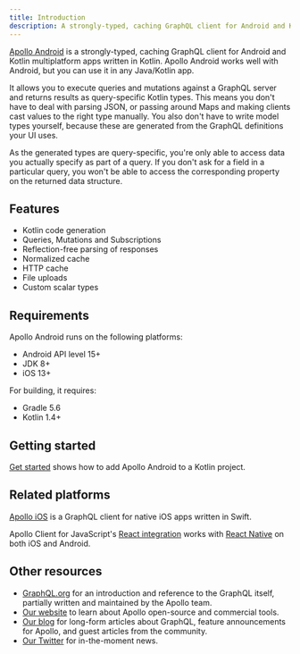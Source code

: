 ```yaml
---
title: Introduction
description: A strongly-typed, caching GraphQL client for Android and Kotlin multiplatform, written in Kotlin
---
```


[Apollo Android](https://github.com/apollographql/apollo-android) is a strongly-typed, caching GraphQL client for Android and Kotlin multiplatform apps written in Kotlin. Apollo Android works well with Android, but you can use it in any Java/Kotlin app.

It allows you to execute queries and mutations against a GraphQL server and returns results as query-specific Kotlin types. This means you don't have to deal with parsing JSON, or passing around Maps and making clients cast values to the right type manually. You also don't have to write model types yourself, because these are generated from the GraphQL definitions your UI uses.

As the generated types are query-specific, you're only able to access data you actually specify as part of a query. If you don't ask for a field in a particular query, you won't be able to access the corresponding property on the returned data structure.

## Features

* Kotlin code generation
* Queries, Mutations and Subscriptions
* Reflection-free parsing of responses
* Normalized cache
* HTTP cache
* File uploads
* Custom scalar types

## Requirements

Apollo Android runs on the following platforms:

* Android API level 15+
* JDK 8+
* iOS 13+

For building, it requires:

* Gradle 5.6
* Kotlin 1.4+

## Getting started

[Get started](get-started) shows how to add Apollo Android to a Kotlin project.

## Related platforms

[Apollo iOS](https://github.com/apollographql/apollo-ios) is a GraphQL client for native iOS apps written in Swift.

Apollo Client for JavaScript's [React integration](https://apollographql.com/docs/react) works with [React Native](https://facebook.github.io/react-native/) on both iOS and Android.

## Other resources

- [GraphQL.org](http://graphql.org) for an introduction and reference to the GraphQL itself, partially written and maintained by the Apollo team.
- [Our website](http://www.apollographql.com/) to learn about Apollo open-source and commercial tools.
- [Our blog](https://www.apollographql.com/blog/) for long-form articles about GraphQL, feature announcements for Apollo, and guest articles from the community.
- [Our Twitter](https://twitter.com/apollographql) for in-the-moment news.
